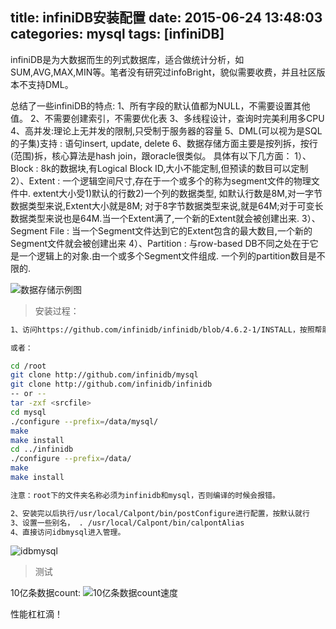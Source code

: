 title: infiniDB安装配置
date: 2015-06-24 13:48:03
categories: mysql
tags: [infiniDB]
---

infiniDB是为大数据而生的列式数据库，适合做统计分析，如SUM,AVG,MAX,MIN等。笔者没有研究过infoBright，貌似需要收费，并且社区版本不支持DML。

总结了一些infiniDB的特点:
1、所有字段的默认值都为NULL，不需要设置其他值。
2、不需要创建索引，不需要优化表
3、多线程设计，查询时完美利用多CPU
4、高并发:理论上无并发的限制,只受制于服务器的容量
5、DML(可以视为是SQL的子集)支持 : 语句insert, update, delete
6、数据存储方面主要是按列拆，按行(范围)拆，核心算法是hash join，跟oracle很类似。
	具体有以下几方面：
	1）、Block : 8k的数据块,有Logical Block ID,大小不能定制,但预读的数目可以定制
	2）、Extent : 一个逻辑空间尺寸,存在于一个或多个的称为segment文件的物理文件中. extent大小受1)默认的行数2)一个列的数据类型, 如默认行数是8M,对一字节数据类型来说,Extent大小就是8M; 对于8字节数据类型来说,就是64M;对于可变长数据类型来说也是64M.当一个Extent满了,一个新的Extent就会被创建出来.
	3）、Segment File : 当一个Segment文件达到它的Extent包含的最大数目,一个新的Segment文件就会被创建出来
	4）、Partition : 与row-based DB不同之处在于它是一个逻辑上的对象.由一个或多个Segment文件组成. 一个列的partition数目是不限的.

![数据存储示例图](https://static.verycloud.cn/sites/default/files/pic/image/20150624/20150624140759_49711.png)

> 安装过程：

```bash
1、访问https://github.com/infinidb/infinidb/blob/4.6.2-1/INSTALL，按照帮助文档进行安装，笔者安装的版本是4.6.2

或者：

cd /root
git clone http://github.com/infinidb/mysql
git clone http://github.com/infinidb/infinidb
-- or --
tar -zxf <srcfile>
cd mysql
./configure --prefix=/data/mysql/
make
make install
cd ../infinidb
./configure --prefix=/data/
make
make install

注意：root下的文件夹名称必须为infinidb和mysql，否则编译的时候会报错。

2、安装完以后执行/usr/local/Calpont/bin/postConfigure进行配置，按默认就行
3、设置一些别名， . /usr/local/Calpont/bin/calpontAlias
4、直接访问idbmysql进入管理。
```
![idbmysql](https://static.verycloud.cn/sites/default/files/pic/image/20150624/20150624141731_29245.jpg)


> 测试

10亿条数据count:
![10亿条数据count速度](https://static.verycloud.cn/sites/default/files/pic/image/20150624/20150624141741_84796.jpg)

性能杠杠滴！
